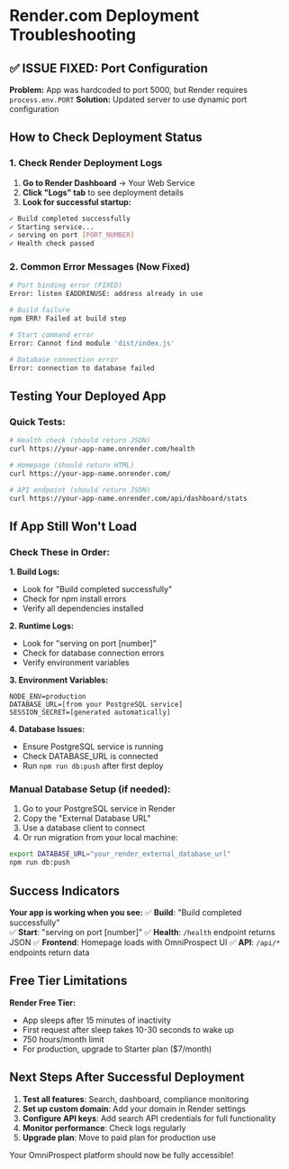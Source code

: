 # Render.com Deployment Troubleshooting

## ✅ ISSUE FIXED: Port Configuration

**Problem:** App was hardcoded to port 5000, but Render requires `process.env.PORT`
**Solution:** Updated server to use dynamic port configuration

## How to Check Deployment Status

### 1. Check Render Deployment Logs
1. **Go to Render Dashboard** → Your Web Service
2. **Click "Logs" tab** to see deployment details
3. **Look for successful startup:**
```bash
✓ Build completed successfully
✓ Starting service...
✓ serving on port [PORT_NUMBER]
✓ Health check passed
```

### 2. Common Error Messages (Now Fixed)
```bash
# Port binding error (FIXED)
Error: listen EADDRINUSE: address already in use

# Build failure
npm ERR! Failed at build step

# Start command error  
Error: Cannot find module 'dist/index.js'

# Database connection error
Error: connection to database failed
```

## Testing Your Deployed App

### Quick Tests:
```bash
# Health check (should return JSON)
curl https://your-app-name.onrender.com/health

# Homepage (should return HTML)
curl https://your-app-name.onrender.com/

# API endpoint (should return JSON)
curl https://your-app-name.onrender.com/api/dashboard/stats
```

## If App Still Won't Load

### Check These in Order:

**1. Build Logs:**
- Look for "Build completed successfully"
- Check for npm install errors
- Verify all dependencies installed

**2. Runtime Logs:**
- Look for "serving on port [number]"
- Check for database connection errors
- Verify environment variables

**3. Environment Variables:**
```
NODE_ENV=production
DATABASE_URL=[from your PostgreSQL service]
SESSION_SECRET=[generated automatically]
```

**4. Database Issues:**
- Ensure PostgreSQL service is running
- Check DATABASE_URL is connected
- Run `npm run db:push` after first deploy

### Manual Database Setup (if needed):
1. Go to your PostgreSQL service in Render
2. Copy the "External Database URL"
3. Use a database client to connect
4. Or run migration from your local machine:
```bash
export DATABASE_URL="your_render_external_database_url"
npm run db:push
```

## Success Indicators

**Your app is working when you see:**
✅ **Build**: "Build completed successfully"  
✅ **Start**: "serving on port [number]"
✅ **Health**: `/health` endpoint returns JSON
✅ **Frontend**: Homepage loads with OmniProspect UI
✅ **API**: `/api/*` endpoints return data

## Free Tier Limitations

**Render Free Tier:**
- App sleeps after 15 minutes of inactivity
- First request after sleep takes 10-30 seconds to wake up
- 750 hours/month limit
- For production, upgrade to Starter plan ($7/month)

## Next Steps After Successful Deployment

1. **Test all features**: Search, dashboard, compliance monitoring
2. **Set up custom domain**: Add your domain in Render settings
3. **Configure API keys**: Add search API credentials for full functionality
4. **Monitor performance**: Check logs regularly
5. **Upgrade plan**: Move to paid plan for production use

Your OmniProspect platform should now be fully accessible!